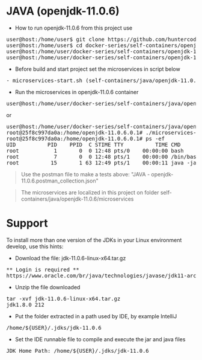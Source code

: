 # JAVA (openjdk-11.0.6)

- How to run openjdk-11.0.6 from this project use

<pre>
user@host:/home/user$ git clone https://github.com/huntercodexs/docker-series.git .
user@host:/home/user$ cd docker-series/self-containers/openjdk-11.0.6
user@host:/home/user/docker-series/self-containers/openjdk-11.0.6$ docker-compose up --build
user@host:/home/user/docker-series/self-containers/openjdk-11.0.6$ docker-compose start
</pre>

- Before build and start project set the microservices in script below

<pre>
- microservices-start.sh (self-containers/java/openjdk-11.0.6/microservices/microservices-start.sh)
</pre>

- Run the microservices in openjdk-11.0.6 container

<pre>
user@host:/home/user/docker-series/self-containers/java/openjdk-11.0.6$ docker exec -it openjdk-11.0.6 ./microservices-start.sh
</pre>

or

<pre>
user@host:/home/user/docker-series/self-containers/java/openjdk-11.0.6$ docker exec -it openjdk-11.0.6 /bin/bash
root@25f8c997da0a:/home/openjdk-11.0.6.0.1# ./microservices-start.sh
root@25f8c997da0a:/home/openjdk-11.0.6.0.1# ps -ef
UID          PID    PPID  C STIME TTY          TIME CMD
root           1       0  0 12:48 pts/0    00:00:00 bash
root           7       0  0 12:48 pts/1    00:00:00 /bin/bash
root          15       1 63 12:49 pts/1    00:00:11 java -jar SIMPLE-API-USERS-0.0.1-SNAPSHOT.jar
</pre>

> Use the postman file to make a tests above: "JAVA - openjdk-11.0.6.postman_collection.json"

> The microservices are localized in this project on folder self-containers/java/openjdk-11.0.6/microservices


# Support

To install more than one version of the JDKs in your Linux environment develop, use this hints:

- Download the file: jdk-11.0.6-linux-x64.tar.gz
<pre>
** Login is required **
https://www.oracle.com/br/java/technologies/javase/jdk11-archive-downloads.html
</pre>

- Unzip the file downloaded
<pre>
tar -xvf jdk-11.0.6-linux-x64.tar.gz
jdk1.8.0_212
</pre>

- Put the folder extracted in a path used by IDE, by example IntelliJ
<pre>
/home/${USER}/.jdks/jdk-11.0.6
</pre>

- Set the IDE runnable file to compile and execute the jar and java files
<pre>
JDK Home Path: /home/${USER}/.jdks/jdk-11.0.6
</pre>

